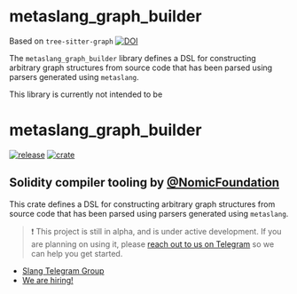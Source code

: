 <!-- markdownlint-disable -->

# metaslang_graph_builder

Based on `tree-sitter-graph` [![DOI](https://zenodo.org/badge/368886913.svg)](https://zenodo.org/badge/latestdoi/368886913)

The `metaslang_graph_builder` library defines a DSL for constructing arbitrary graph
structures from source code that has been parsed using parsers generated using `metaslang`.

This library is currently not intended to be

# metaslang_graph_builder

<!-- _PRODUCT_README_ (keep in sync) -->

[![release](https://img.shields.io/github/v/tag/NomicFoundation/slang?label=GitHub%20Release&logo=github&sort=semver&logoColor=white)](https://github.com/NomicFoundation/slang/releases)
[![crate](https://img.shields.io/crates/v/metaslang_graph_builder?label=Rust%20Crate&logo=rust&logoColor=white)](https://crates.io/crates/metaslang_graph_builder)

## Solidity compiler tooling by [@NomicFoundation](https://github.com/NomicFoundation)

This crate defines a DSL for constructing arbitrary graph
structures from source code that has been parsed using parsers generated using `metaslang`.

> ❗ This project is still in alpha, and is under active development.
> If you are planning on using it, please [reach out to us on Telegram](https://t.me/+pxApdT-Ssn5hMTFh) so we can help you get started.

-   [Slang Telegram Group](https://t.me/+pxApdT-Ssn5hMTFh)
-   [We are hiring!](https://nomic.foundation/jobs)
